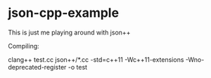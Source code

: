json-cpp-example
================

This is just me playing around with json++

Compiling:

clang++ test.cc json++/*.cc -std=c++11 -Wc++11-extensions -Wno-deprecated-register -o test

